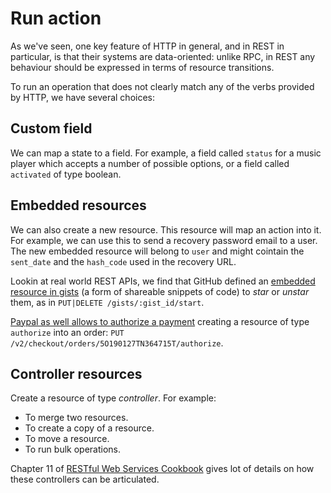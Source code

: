 # Run action
As we've seen, one key feature of HTTP in general, and in REST in particular, is that their systems are data-oriented: unlike RPC, in REST any behaviour should be expressed in terms of resource transitions.

To run an operation that does not clearly match any of the verbs provided by HTTP, we have several choices:

## Custom field
We can map a state to a field. For example, a field called `status` for a music player which accepts a number of possible options, or a field called `activated` of type boolean.

## Embedded resources
We can also create a new resource. This resource will map an action into it. For example, we can use this to send a recovery password email to a user. The new embedded resource will belong to `user` and might cointain the `sent_date` and the `hash_code` used in the recovery URL.

Lookin at real world REST APIs, we find that GitHub defined an [embedded resource in gists][GitHub embedded resources to star gists] (a form of shareable snippets of code) to _star_ or _unstar_ them, as in `PUT|DELETE /gists/:gist_id/start`.

[Paypal as well allows to authorize a payment][Paypal embedded resources to authorize payments] creating a resource of type `authorize` into an order: `PUT /v2/checkout/orders/5O190127TN364715T/authorize`.

## Controller resources
Create a resource of type _controller_. For example:

* To merge two resources.
* To create a copy of a resource.
* To move a resource.
* To run bulk operations.

Chapter 11 of [RESTful Web Services Cookbook] gives lot of details on how these controllers can be articulated.

[GitHub embedded resources to star gists]: https://developer.github.com/v3/gists/#star-a-gist
[Paypal embedded resources to authorize payments]: https://developer.paypal.com/docs/api/orders/v2/#orders_authorize
[RESTful Web Services Cookbook]: https://learning.oreilly.com/library/view/restful-web-services/9780596809140/